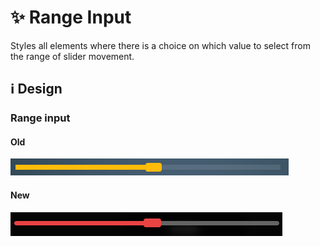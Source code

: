 # ✨ Range Input

Styles all elements where there is a choice on which value to select from the range of slider movement.

## ℹ️ Design

### Range input

#### Old

![](/images/general/old/rangeinput.png)

#### New

![](/images/general/new/rangeinput.png)

